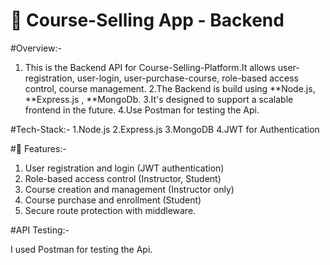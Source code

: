  # 📘 Course-Selling App - Backend 

 #Overview:-
  1. This is the Backend API for Course-Selling-Platform.It allows user-registration, user-login, user-purchase-course, role-based access control, course management.
  2.The Backend is build using **Node.js, **Express.js , **MongoDb.
  3.It's designed to support a scalable frontend in the future.
  4.Use Postman for testing the Api.

#Tech-Stack:-
  1.Node.js
  2.Express.js
  3.MongoDB
  4.JWT for Authentication

#🚀 Features:-
  1. User registration and login (JWT authentication)
  2. Role-based access control (Instructor, Student)
  3. Course creation and management (Instructor only)
  4. Course purchase and enrollment (Student)
  5. Secure route protection with middleware.

 #API Testing:-
 
   I used Postman for testing the Api. 

  
  
  
   
